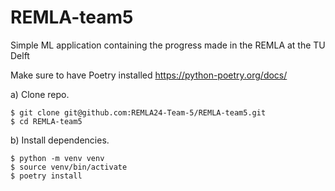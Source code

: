 # REMLA-team5
Simple ML application containing the progress made in the REMLA at the TU Delft

Make sure to have Poetry installed https://python-poetry.org/docs/

a) Clone repo.

```
$ git clone git@github.com:REMLA24-Team-5/REMLA-team5.git
$ cd REMLA-team5
```

b) Install dependencies.

```
$ python -m venv venv
$ source venv/bin/activate
$ poetry install
```